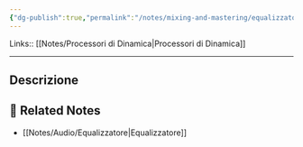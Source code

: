 ```yaml
---
{"dg-publish":true,"permalink":"/notes/mixing-and-mastering/equalizzatore-dinamico/"}
---
```


Links:: [[Notes/Processori di Dinamica\|Processori di Dinamica]]

---
## Descrizione






## 🔗 Related Notes

- [[Notes/Audio/Equalizzatore\|Equalizzatore]]